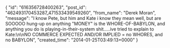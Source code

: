  {
   "id": "616356728400263",
   "post_id": "462493170453287_471533439549260",
   "from_name": "Derek Moran",
   "message": "I know Pete, but him and Kate i know they mean well, but are SOOOOO hung-up on anything \"MONEY\" is the WHORE-OF-BABYLON, and anything you do is playing-in-their-system shit.....ive tried to explain to Kate:\n\nNO COMMERCE EXPECTED AND/OR IMPLIED = no WHORES, and no BABYLON",
   "created_time": "2014-01-25T03:49:13+0000"
 }
